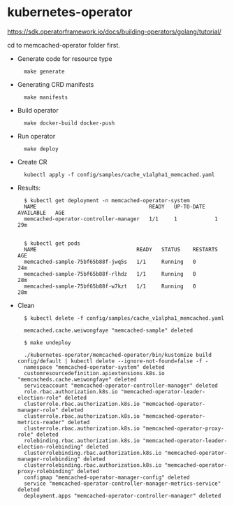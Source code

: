 # kubernetes-operator

https://sdk.operatorframework.io/docs/building-operators/golang/tutorial/

cd to memcached-operator folder first.

- Generate code for resource type
  
        make generate

- Generating CRD manifests
    
        make manifests

- Build operator
  
        make docker-build docker-push

- Run operator

        make deploy

- Create CR
  
        kubectl apply -f config/samples/cache_v1alpha1_memcached.yaml

- Results:
    
        $ kubectl get deployment -n memcached-operator-system
        NAME                                    READY   UP-TO-DATE   AVAILABLE   AGE
        memcached-operator-controller-manager   1/1     1            1           29m


        $ kubectl get pods
        NAME                                READY   STATUS    RESTARTS   AGE
        memcached-sample-75bf65b88f-jwq5s   1/1     Running   0          24m
        memcached-sample-75bf65b88f-rlhdz   1/1     Running   0          28m
        memcached-sample-75bf65b88f-w7kzt   1/1     Running   0          28m

- Clean
  
        $ kubectl delete -f config/samples/cache_v1alpha1_memcached.yaml

        memcached.cache.weiwongfaye "memcached-sample" deleted

        $ make undeploy

        ./kubernetes-operator/memcached-operator/bin/kustomize build config/default | kubectl delete --ignore-not-found=false -f -
        namespace "memcached-operator-system" deleted
        customresourcedefinition.apiextensions.k8s.io "memcacheds.cache.weiwongfaye" deleted
        serviceaccount "memcached-operator-controller-manager" deleted
        role.rbac.authorization.k8s.io "memcached-operator-leader-election-role" deleted
        clusterrole.rbac.authorization.k8s.io "memcached-operator-manager-role" deleted
        clusterrole.rbac.authorization.k8s.io "memcached-operator-metrics-reader" deleted
        clusterrole.rbac.authorization.k8s.io "memcached-operator-proxy-role" deleted
        rolebinding.rbac.authorization.k8s.io "memcached-operator-leader-election-rolebinding" deleted
        clusterrolebinding.rbac.authorization.k8s.io "memcached-operator-manager-rolebinding" deleted
        clusterrolebinding.rbac.authorization.k8s.io "memcached-operator-proxy-rolebinding" deleted
        configmap "memcached-operator-manager-config" deleted
        service "memcached-operator-controller-manager-metrics-service" deleted
        deployment.apps "memcached-operator-controller-manager" deleted

